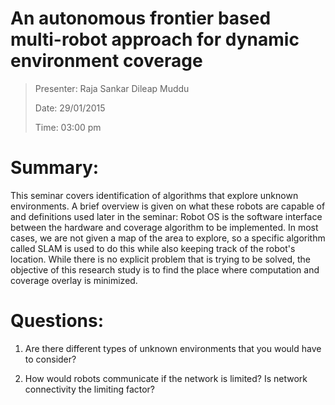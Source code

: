 An autonomous frontier based multi-robot approach for dynamic environment coverage
==================================================================================

> Presenter: Raja Sankar Dileap Muddu
>
> Date: 29/01/2015
>
> Time: 03:00 pm

# Summary:
This seminar covers identification of algorithms that explore unknown environments. A brief overview is given on what these robots are capable of and definitions used later in the seminar: Robot OS is the software interface between the hardware and coverage algorithm to be implemented. In most cases, we are not given a map of the area to explore, so a specific algorithm called SLAM is used to do this while also keeping track of the robot's location. While there is no explicit problem that is trying to be solved, the objective of this research study is to find the place where computation and coverage overlay is minimized.

# Questions:

 1. Are there different types of unknown environments that you would have to consider?

 2. How would robots communicate if the network is limited? Is network connectivity the limiting factor?
